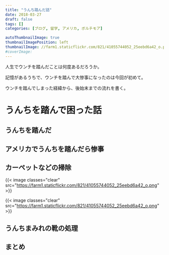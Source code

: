 ```yaml
---
title: "うんち踏んだ話"
date: 2018-03-27
draft: false
tags: []
categories: [ブログ, 留学, アメリカ, ボルチモア]

autoThumbnailImage: true
thumbnailImagePosition: left
thumbnailImage: //farm1.staticflickr.com/821/41055744052_25eebd6a42_o.png
#coverImage: 
---
```


人生でウンチを踏んだことは何度あるだろうか。

記憶があるうちで、ウンチを踏んで大惨事になったのは今回が初めて。

ウンチを踏んでしまった経緯から、後始末までの流れを書く。

# うんちを踏んで困った話

## うんちを踏んだ

## アメリカでうんちを踏んだら惨事

## カーペットなどの掃除

{{< image classes="clear" src="https://farm1.staticflickr.com/821/41055744052_25eebd6a42_o.png" >}}

{{< image classes="clear" src="https://farm1.staticflickr.com/821/41055744052_25eebd6a42_o.png" >}}

## うんちまみれの靴の処理

## まとめ



